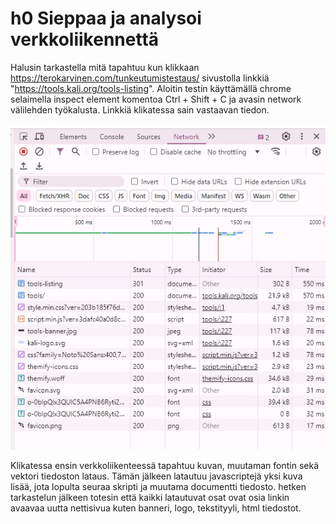 # h0 Sieppaa ja analysoi verkkoliikennettä

Halusin tarkastella mitä tapahtuu kun klikkaan https://terokarvinen.com/tunkeutumistestaus/ sivustolla linkkiä "https://tools.kali.org/tools-listing". Aloitin testin käyttämällä chrome selaimella inspect element komentoa Ctrl + Shift + C ja avasin network välilehden työkalusta. Linkkiä klikatessa sain vastaavan tiedon.

![image text](https://github.com/Disturbedcobra/Haaga-helia-teht-vi-/blob/a0d8bf98de7c3e5cefe50ce13531e9fc2f7767c9/Tunketutumistestaus%20kuvat/verkkoliikenne.jpg)

Klikatessa ensin verkkoliikenteessä tapahtuu kuvan, muutaman fontin sekä vektori tiedoston lataus. Tämän jälkeen latautuu javascriptejä yksi kuva lisää, jota lopulta seuraa skripti ja muutama documentti tiedosto. hetken tarkastelun jälkeen totesin että kaikki latautuvat osat ovat osia linkin avaavaa uutta nettisivua kuten banneri, logo, tekstityyli, html tiedostot.
